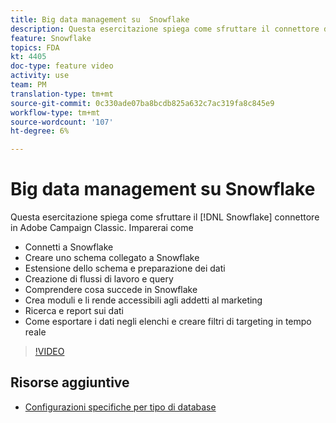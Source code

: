 ```yaml
---
title: Big data management su  Snowflake
description: Questa esercitazione spiega come sfruttare il connettore del Snowflake  in Adobe Campaign Classic
feature: Snowflake
topics: FDA
kt: 4405
doc-type: feature video
activity: use
team: PM
translation-type: tm+mt
source-git-commit: 0c330ade07ba8bcdb825a632c7ac319fa8c845e9
workflow-type: tm+mt
source-wordcount: '107'
ht-degree: 6%

---
```



# Big data management su  Snowflake

Questa esercitazione spiega come sfruttare il [!DNL Snowflake] connettore in Adobe Campaign Classic.
Imparerai come

* Connetti a  Snowflake
* Creare uno schema collegato a  Snowflake
* Estensione dello schema e preparazione dei dati
* Creazione di flussi di lavoro e query
* Comprendere cosa succede in  Snowflake
* Crea moduli e li rende accessibili agli addetti al marketing
* Ricerca e report sui dati
* Come esportare i dati negli elenchi e creare filtri di targeting in tempo reale

>[!VIDEO](https://video.tv.adobe.com/v/31588?quality=12&learn=on)

## Risorse aggiuntive

* [Configurazioni specifiche per tipo di database](https://docs.adobe.com/content/help/en/campaign-classic/using/getting-started/accessing-external-database/specific-configuration-database.html)

